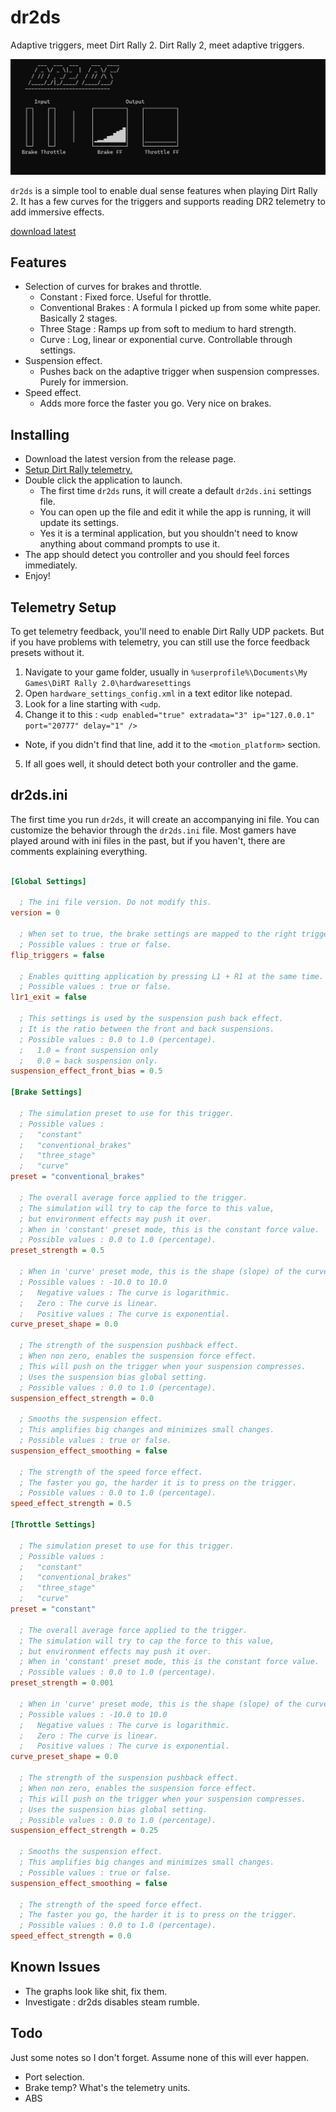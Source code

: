 # dr2ds
Adaptive triggers, meet Dirt Rally 2. Dirt Rally 2, meet adaptive triggers.

![dr2ds screenshot](https://github.com/firelight322/dr2ds/blob/main/dr2ds-screenshot.jpg)
<!-- <img src="https://github.com/firelight322/dr2ds/blob/main/dr2ds-demo.gif" width="900" height="506"> -->

`dr2ds` is a simple tool to enable dual sense features when playing Dirt Rally 2. It has a few curves for the triggers and supports reading DR2 telemetry to add immersive effects.

[download latest](https://github.com/firelight322/dr2ds/releases/latest)



## Features
- Selection of curves for brakes and throttle.
	- Constant : Fixed force. Useful for throttle.
  	- Conventional Brakes : A formula I picked up from some white paper. Basically 2 stages.
	- Three Stage : Ramps up from soft to medium to hard strength.
	- Curve : Log, linear or exponential curve. Controllable through settings.
- Suspension effect.
	- Pushes back on the adaptive trigger when suspension compresses. Purely for immersion.
- Speed effect.
	- Adds more force the faster you go. Very nice on brakes.

## Installing
- Download the latest version from the release page.
- [Setup Dirt Rally telemetry.](https://github.com/firelight322/dr2ds?tab=readme-ov-file#telemetry-setup)
- Double click the application to launch.
  - The first time `dr2ds` runs, it will create a default `dr2ds.ini` settings file.
  - You can open up the file and edit it while the app is running, it will update its settings.
  - Yes it is a terminal application, but you shouldn't need to know anything about command prompts to use it.
- The app should detect you controller and you should feel forces immediately.
- Enjoy!

## Telemetry Setup
To get telemetry feedback, you'll need to enable Dirt Rally UDP packets. But if you have problems with telemetry, you can still use the force feedback presets without it.

1. Navigate to your game folder, usually in `%userprofile%\Documents\My Games\DiRT Rally 2.0\hardwaresettings`
2. Open `hardware_settings_config.xml` in a text editor like notepad.
3. Look for a line starting with `<udp`.
4. Change it to this : `<udp enabled="true" extradata="3" ip="127.0.0.1" port="20777" delay="1" />`
  - Note, if you didn't find that line, add it to the `<motion_platform>` section.
5. If all goes well, it should detect both your controller and the game.

## dr2ds.ini
The first time you run `dr2ds`, it will create an accompanying ini file. You can customize the behavior through the `dr2ds.ini` file. Most gamers have played around with ini files in the past, but if you haven't, there are comments explaining everything.
```ini

[Global Settings]

  ; The ini file version. Do not modify this.
version = 0

  ; When set to true, the brake settings are mapped to the right trigger and accel settings are mapped to the left trigger.
  ; Possible values : true or false.
flip_triggers = false

  ; Enables quitting application by pressing L1 + R1 at the same time.
  ; Possible values : true or false.
l1r1_exit = false

  ; This settings is used by the suspension push back effect.
  ; It is the ratio between the front and back suspensions.
  ; Possible values : 0.0 to 1.0 (percentage).
  ;   1.0 = front suspension only
  ;   0.0 = back suspension only.
suspension_effect_front_bias = 0.5

[Brake Settings]

  ; The simulation preset to use for this trigger.
  ; Possible values :
  ;   "constant"
  ;   "conventional_brakes"
  ;   "three_stage"
  ;   "curve"
preset = "conventional_brakes"

  ; The overall average force applied to the trigger.
  ; The simulation will try to cap the force to this value,
  ; but environment effects may push it over.
  ; When in 'constant' preset mode, this is the constant force value.
  ; Possible values : 0.0 to 1.0 (percentage).
preset_strength = 0.5

  ; When in 'curve' preset mode, this is the shape (slope) of the curve.
  ; Possible values : -10.0 to 10.0
  ;   Negative values : The curve is logarithmic.
  ;   Zero : The curve is linear.
  ;   Positive values : The curve is exponential.
curve_preset_shape = 0.0

  ; The strength of the suspension pushback effect.
  ; When non zero, enables the suspension force effect.
  ; This will push on the trigger when your suspension compresses.
  ; Uses the suspension bias global setting.
  ; Possible values : 0.0 to 1.0 (percentage).
suspension_effect_strength = 0.0

  ; Smooths the suspension effect.
  ; This amplifies big changes and minimizes small changes.
  ; Possible values : true or false.
suspension_effect_smoothing = false

  ; The strength of the speed force effect.
  ; The faster you go, the harder it is to press on the trigger.
  ; Possible values : 0.0 to 1.0 (percentage).
speed_effect_strength = 0.5

[Throttle Settings]

  ; The simulation preset to use for this trigger.
  ; Possible values :
  ;   "constant"
  ;   "conventional_brakes"
  ;   "three_stage"
  ;   "curve"
preset = "constant"

  ; The overall average force applied to the trigger.
  ; The simulation will try to cap the force to this value,
  ; but environment effects may push it over.
  ; When in 'constant' preset mode, this is the constant force value.
  ; Possible values : 0.0 to 1.0 (percentage).
preset_strength = 0.001

  ; When in 'curve' preset mode, this is the shape (slope) of the curve.
  ; Possible values : -10.0 to 10.0
  ;   Negative values : The curve is logarithmic.
  ;   Zero : The curve is linear.
  ;   Positive values : The curve is exponential.
curve_preset_shape = 0.0

  ; The strength of the suspension pushback effect.
  ; When non zero, enables the suspension force effect.
  ; This will push on the trigger when your suspension compresses.
  ; Uses the suspension bias global setting.
  ; Possible values : 0.0 to 1.0 (percentage).
suspension_effect_strength = 0.25

  ; Smooths the suspension effect.
  ; This amplifies big changes and minimizes small changes.
  ; Possible values : true or false.
suspension_effect_smoothing = false

  ; The strength of the speed force effect.
  ; The faster you go, the harder it is to press on the trigger.
  ; Possible values : 0.0 to 1.0 (percentage).
speed_effect_strength = 0.0

```

## Known Issues
- The graphs look like shit, fix them.
- Investigate : dr2ds disables steam rumble.

## Todo
Just some notes so I don't forget. Assume none of this will ever happen.
- Port selection.
- Brake temp? What's the telemetry units.
- ABS

